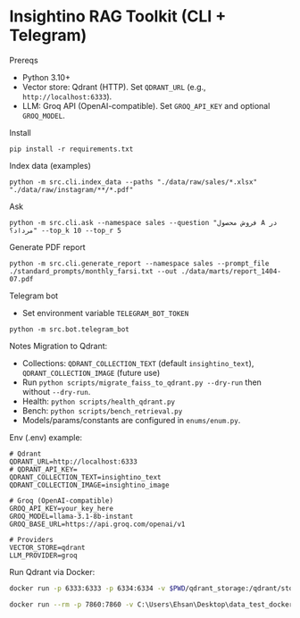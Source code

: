 # Insightino RAG Toolkit (CLI + Telegram)

Prereqs
- Python 3.10+
- Vector store: Qdrant (HTTP). Set `QDRANT_URL` (e.g., `http://localhost:6333`).
- LLM: Groq API (OpenAI-compatible). Set `GROQ_API_KEY` and optional `GROQ_MODEL`.

Install
```
pip install -r requirements.txt
```

Index data (examples)
```
python -m src.cli.index_data --paths "./data/raw/sales/*.xlsx" "./data/raw/instagram/**/*.pdf"
```

Ask
```
python -m src.cli.ask --namespace sales --question "فروش محصول A در مرداد؟" --top_k 10 --top_r 5
```

Generate PDF report
```
python -m src.cli.generate_report --namespace sales --prompt_file ./standard_prompts/monthly_farsi.txt --out ./data/marts/report_1404-07.pdf
```

Telegram bot
- Set environment variable `TELEGRAM_BOT_TOKEN`
```
python -m src.bot.telegram_bot
```

Notes
Migration to Qdrant:
- Collections: `QDRANT_COLLECTION_TEXT` (default `insightino_text`), `QDRANT_COLLECTION_IMAGE` (future use)
- Run `python scripts/migrate_faiss_to_qdrant.py --dry-run` then without `--dry-run`.
- Health: `python scripts/health_qdrant.py`
- Bench: `python scripts/bench_retrieval.py`
- Models/params/constants are configured in `enums/enum.py`.

Env (.env) example:
```
# Qdrant
QDRANT_URL=http://localhost:6333
# QDRANT_API_KEY=
QDRANT_COLLECTION_TEXT=insightino_text
QDRANT_COLLECTION_IMAGE=insightino_image

# Groq (OpenAI-compatible)
GROQ_API_KEY=your_key_here
GROQ_MODEL=llama-3.1-8b-instant
GROQ_BASE_URL=https://api.groq.com/openai/v1

# Providers
VECTOR_STORE=qdrant
LLM_PROVIDER=groq
```

Run Qdrant via Docker:
```bash
docker run -p 6333:6333 -p 6334:6334 -v $PWD/qdrant_storage:/qdrant/storage qdrant/qdrant:latest
```


```bash
docker run --rm -p 7860:7860 -v C:\Users\Ehsan\Desktop\data_test_docker:/app/data -v C:\Users\Ehsan\Desktop\data_test_docker\qdrant:/qdrant/storage --env-file .env insightino-ui
```